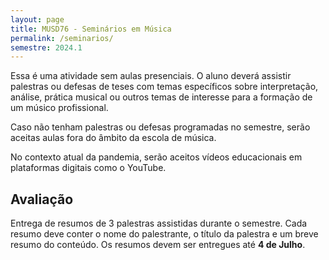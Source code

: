 ```yaml
---
layout: page
title: MUSD76 - Seminários em Música
permalink: /seminarios/
semestre: 2024.1
---
```


Essa é uma atividade sem aulas presenciais. O aluno deverá assistir palestras ou
defesas de teses com temas específicos sobre interpretação, análise, prática
musical ou outros temas de interesse para a formação de um músico profissional.

Caso não tenham palestras ou defesas programadas no semestre, serão aceitas
aulas fora do âmbito da escola de música.

<p class="alert alert-warning">
No contexto atual da pandemia, serão aceitos vídeos educacionais em plataformas
digitais como o YouTube.
</p>

## Avaliação

Entrega de resumos de 3 palestras assistidas durante o semestre. Cada resumo
deve conter o nome do palestrante, o título da palestra e um breve resumo do
conteúdo. Os resumos devem ser entregues até **4 de Julho**.
